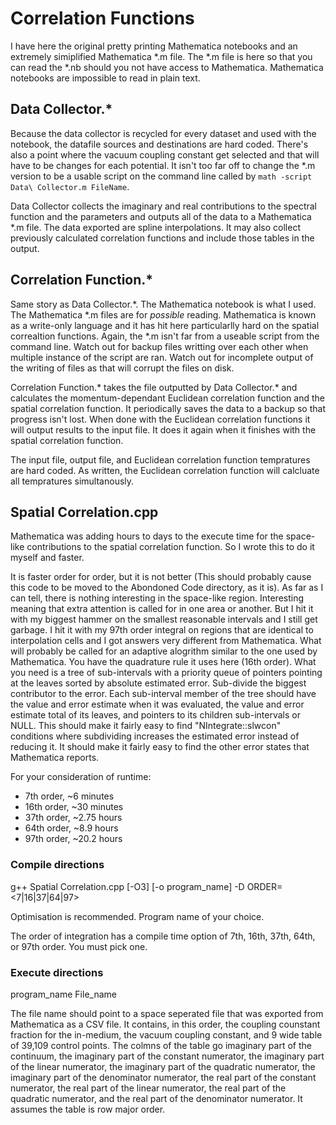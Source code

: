 # Correlation Functions

I have here the original pretty printing Mathematica notebooks and an extremely simiplified Mathematica *.m file. The *.m file is here so that you can read the *.nb should you not have access to Mathematica. Mathematica notebooks are impossible to read in plain text.

## Data Collector.*
Because the data collector is recycled for every dataset and used with the notebook, the datafile sources and destinations are hard coded. There's also a point where the vacuum coupling constant get selected and that will have to be changes for each potential. It isn't too far off to change the *.m version to be a usable script on the command line called by `math -script Data\ Collector.m FileName`.

Data Collector collects the imaginary and real contributions to the spectral function and the parameters and outputs all of the data to a Mathematica *.m file. The data exported are spline interpolations. It may also collect previously calculated correlation functions and include those tables in the output.

## Correlation Function.*
Same story as Data Collector.\*. The Mathematica notebook is what I used. The Mathematica \*.m files are for *possible* reading. Mathematica is known as a write-only language and it has hit here particularlly hard on the spatial correaltion functions. Again, the \*.m isn't far from a useable script from the command line. Watch out for backup files writting over each other when multiple instance of the script are ran. Watch out for incomplete output of the writing of files as that will corrupt the files on disk.

Correlation Function.\* takes the file outputted by Data Collector.\* and calculates the momentum-dependant Euclidean correlation function and the spatial correlation function. It periodically saves the data to a backup so that progress isn't lost. When done with the Euclidean correlation functions it will output results to the input file. It does it again when it finishes with the spatial correlation function.

The input file, output file, and Euclidean correlation function tempratures are hard coded. As written, the Euclidean correlation function will calcluate all tempratures simultanously.

## Spatial Correlation.cpp
Mathematica was adding hours to days to the execute time for the space-like contributions to the spatial correlation function. So I wrote this to do it myself and faster.

It is faster order for order, but it is not better (This should probably cause this code to be moved to the Abondoned Code directory, as it is). As far as I can tell, there is nothing interesting in the space-like region. Interesting meaning that extra attention is called for in one area or another. But I hit it with my biggest hammer on the smallest reasonable intervals and I still get garbage. I hit it with my 97th order integral on regions that are identical to interpolation cells and I got answers very different from Mathematica. What will probably be called for an adaptive alogrithm similar to the one used by Mathematica. You have the quadrature rule it uses here (16th order). What you need is a tree of sub-intervals with a priority queue of pointers pointing at the leaves sorted by absolute estimated error. Sub-divide the biggest contributor to the error. Each sub-interval member of the tree should have the value and error estimate when it was evaluated, the value and error estimate total of its leaves, and pointers to its children sub-intervals or NULL. This should make it fairly easy to find "NIntegrate::slwcon" conditions where subdividing increases the estimated error instead of reducing it. It should make it fairly easy to find the other error states that Mathematica reports.

For your consideration of runtime:
- 7th order, ~6 minutes
- 16th order, ~30 minutes
- 37th order, ~2.75 hours
- 64th order, ~8.9 hours
- 97th order, ~20.2 hours

### Compile directions
g++ Spatial Correlation.cpp \[-O3\] \[-o program_name\] -D ORDER=\<7|16|37|64|97\>

Optimisation is recommended. Program name of your choice.

The order of integration has a compile time option of 7th, 16th, 37th, 64th, or 97th order. You must pick one.

### Execute directions
program\_name File\_name

The file name should point to a space seperated file that was exported from Mathematica as a CSV file. It contains, in this order, the coupling counstant fraction for the in-medium, the vacuum coupling constant, and 9 wide table of 39,109 control points. The colmns of the table go imaginary part of the continuum, the imaginary part of the constant numerator, the imaginary part of the linear numerator, the imaginary part of the quadratic numerator, the imaginary part of the denominator numerator, the real part of the constant numerator, the real part of the linear numerator, the real part of the quadratic numerator, and the real part of the denominator numerator. It assumes the table is row major order.
